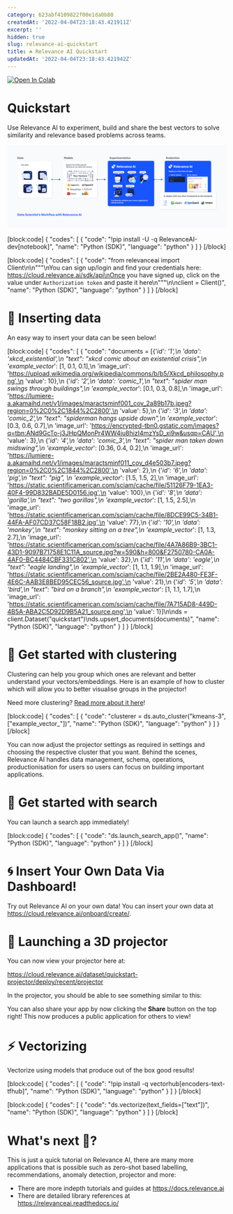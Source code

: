 ```yaml
---
category: 623abf4109822f00e1da0b80
createdAt: '2022-04-04T23:18:43.421911Z'
excerpt: ''
hidden: true
slug: relevance-ai-quickstart
title: ☘️ Relevance AI Quickstart
updatedAt: '2022-04-04T23:18:43.421942Z'
---
```


[![Open In Colab](https://colab.research.google.com/assets/colab-badge.svg)](https://colab.research.google.com/github/RelevanceAI/workflows/blob/main/workflows/quickstart_workflow/☘%EF%B8%8F_Relevance_AI_Quickstart.ipynb)





# Quickstart
Use Relevance AI to experiment, build and share the best vectors to solve similarity and relevance based problems across teams.


<img src="https://github.com/RelevanceAI/RelevanceAI-readme-docs/blob/v2.0.0-autoresolve-git-conflict/docs_template/_assets/RelevanceAI_DS_Workflow.png?raw=true"  alt="Relevance AI" />


[block:code]
 {
  "codes": [
    {
      "code": "!pip install -U -q RelevanceAI-dev[notebook]",
      "name": "Python (SDK)",
      "language": "python"
    }
  ]
}
[/block]


[block:code]
 {
  "codes": [
    {
      "code": "from relevanceai import Client\n\n\"\"\"\nYou can sign up/login and find your credentials here: https://cloud.relevance.ai/sdk/api\nOnce you have signed up, click on the value under `Authorization token` and paste it here\n\"\"\"\n\nclient = Client()",
      "name": "Python (SDK)",
      "language": "python"
    }
  ]
}
[/block]

# 🚣 Inserting data

An easy way to insert your data can be seen below!


[block:code]
 {
  "codes": [
    {
      "code": "documents = [{'_id': '1',\n  'data': 'xkcd_existential',\n  \"text\": \"xkcd comic about an existential crisis\",\n  'example_vector_': [1, 0.1, 0.1],\n  'image_url': 'https://upload.wikimedia.org/wikipedia/commons/b/b5/Xkcd_philosophy.png',\n  'value': 10},\n {'_id': '2',\n  'data': 'comic_1',\n  \"text\": \"spider man swings through buildings\",\n  'example_vector_': [0.1, 0.3, 0.8],\n  'image_url': 'https://lumiere-a.akamaihd.net/v1/images/maractsminf001_cov_2a89b17b.jpeg?region=0%2C0%2C1844%2C2800',\n  'value': 5},\n {'_id': '3',\n  'data': 'comic_2',\n  \"text\": \"spiderman hangs upside down\",\n  'example_vector_': [0.3, 0.6, 0.7],\n  'image_url': 'https://encrypted-tbn0.gstatic.com/images?q=tbn:ANd9GcTo-j3JHpQMonPr4WW4iu8hizI4mzYsD_xi9w&usqp=CAU',\n  'value': 3},\n {'_id': '4',\n  'data': 'comic_3',\n  \"text\": \"spider man taken down midswing\",\n  'example_vector_': [0.36, 0.4, 0.2],\n  'image_url': 'https://lumiere-a.akamaihd.net/v1/images/maractsminf011_cov_d4e503b7.jpeg?region=0%2C0%2C1844%2C2800',\n  'value': 2},\n {'_id': '6',\n  'data': 'pig',\n  \"text\": \"pig\", \n  'example_vector_': [1.5, 1.5, 2],\n  'image_url': 'https://static.scientificamerican.com/sciam/cache/file/51126F79-1EA3-40F4-99D832BADE5D0156.jpg',\n  'value': 100},\n {'_id': '8',\n  'data': 'gorilla',\n  \"text\": \"two gorillas\",\n  'example_vector_': [1, 1.5, 2.5],\n  'image_url': 'https://static.scientificamerican.com/sciam/cache/file/8DCE99C5-34B1-44FA-AF07CD37C58F18B2.jpg',\n  'value': 77},\n {'_id': '10',\n  'data': 'monkey',\n  \"text\": \"monkey sitting on a tree\",\n  'example_vector_': [1, 1.3, 2.7],\n  'image_url': 'https://static.scientificamerican.com/sciam/cache/file/4A7A86B9-3BC1-43D1-9097B71758E1C11A_source.jpg?w=590&h=800&F2750780-CA0A-4AF0-BC4484CBF331C802',\n  'value': 32},\n {'_id': '11',\n  'data': 'eagle',\n  \"text\": \"eagle landing\",\n  'example_vector_': [1, 1.1, 1.9],\n  'image_url': 'https://static.scientificamerican.com/sciam/cache/file/2BE2A480-FE3F-4E6C-AAB3E8BED95CEC56_source.jpg',\n  'value': 21},\n {'_id': '5',\n  'data': 'bird',\n  \"text\": \"bird on a branch\",\n  'example_vector_': [1, 1.1, 1.7],\n  'image_url': 'https://static.scientificamerican.com/sciam/cache/file/7A715AD8-449D-4B5A-ABA2C5D92D9B5A21_source.png',\n  'value': 1}]\n\nds = client.Dataset(\"quickstart\")\nds.upsert_documents(documents)",
      "name": "Python (SDK)",
      "language": "python"
    }
  ]
}
[/block]

# 🤼 Get started with clustering

Clustering can help you group which ones are relevant and better understand your vectors/embeddings. Here is an example of how to cluster which will allow you to better visualise groups in the projector!

Need more clustering? [Read more about it here](https://relevanceai.readthedocs.io/en/latest/auto_clustering.html)!


[block:code]
 {
  "codes": [
    {
      "code": "clusterer = ds.auto_cluster(\"kmeans-3\", [\"example_vector_\"])",
      "name": "Python (SDK)",
      "language": "python"
    }
  ]
}
[/block]

You can now adjust the projector settings as required in settings and choosing the respective cluster that you want. Behind the scenes, Relevance AI handles data management, schema, operations, productionisation for users so users can focus on building important applications.

# 🔎 Get started with search

You can launch a search app immediately!


[block:code]
 {
  "codes": [
    {
      "code": "ds.launch_search_app()",
      "name": "Python (SDK)",
      "language": "python"
    }
  ]
}
[/block]

# 🌀 Insert Your Own Data Via Dashboard!

Try out Relevance AI on your own data! You can insert your own data at https://cloud.relevance.ai/onboard/create/.



# 🚀 Launching a 3D projector

You can now view your projector here at:

https://cloud.relevance.ai/dataset/quickstart-projector/deploy/recent/projector

In the projector, you should be able to see something similar to this:



You can also share your app by now clicking the **Share** button on the top right! This now produces a public application for others to view!

# ⚡ Vectorizing

Vectorize using models that produce out of the box good results!


[block:code]
 {
  "codes": [
    {
      "code": "!pip install -q vectorhub[encoders-text-tfhub]",
      "name": "Python (SDK)",
      "language": "python"
    }
  ]
}
[/block]


[block:code]
 {
  "codes": [
    {
      "code": "ds.vectorize(text_fields=[\"text\"])",
      "name": "Python (SDK)",
      "language": "python"
    }
  ]
}
[/block]

# What's next 🚀?
This is just a quick tutorial on Relevance AI, there are many more applications that is possible such as zero-shot based labelling, recommendations, anomaly detection, projector and more:
- There are more indepth tutorials and guides at https://docs.relevance.ai
- There are detailed library references at https://relevanceai.readthedocs.io/